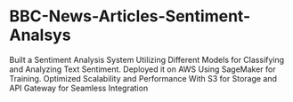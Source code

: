 # BBC-News-Articles-Sentiment-Analsys
Built a Sentiment Analysis System Utilizing Different Models for Classifying and Analyzing Text Sentiment. Deployed it on AWS Using SageMaker for Training. Optimized Scalability and Performance With S3 for Storage and API Gateway for Seamless Integration
